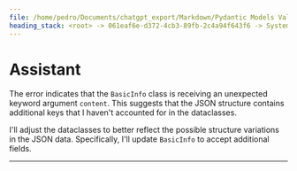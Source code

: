 ```yaml
---
file: /home/pedro/Documents/chatgpt_export/Markdown/Pydantic Models Validate Grammar.md
heading_stack: <root> -> 061eaf6e-d372-4cb3-89fb-2c4a94f643f6 -> System -> cc0cd000-c5d4-4660-bc2e-8fe013b3c090 -> System -> aaa29d07-977b-4c5b-84ea-2dbd6660aa55 -> User -> Basic Info -> Internal Nodes -> Task -> a59e5ca8-0836-43aa-95ae-557da12f334d -> Tool -> df057f39-09fe-452a-a373-0e8af0517ed8 -> Assistant -> eac7e948-a00f-48dc-9291-b50e427443d8 -> Tool -> 269ca8b2-1769-4ac8-8a5d-deb74bea2c07 -> Assistant -> f12a4d59-1929-403d-abba-eb91897bd209 -> Assistant -> 7a1efd11-fe1f-45ce-8b70-9980dd6701b5 -> Tool -> d2cd1215-a1ae-4c2a-b2e0-8fdba68f2e90 -> Assistant -> a37fa0ec-cfd0-4c94-9569-4b2f95e88c3b -> Assistant -> 2cc0efdf-d6d5-4231-bbfc-49f199cba9b3 -> Tool -> 1a5fb753-2396-462e-8a40-245073e84638 -> Assistant -> aaa214e6-f126-4374-aa7a-a864d4a4a650 -> User -> c9a1a2b6-9829-4136-84a4-7fb52290ecc2 -> Assistant -> 0aac7ebc-176b-4f59-8385-8754815705e0 -> Tool -> 90c0afda-35b5-4d6c-b767-652a10ec7009 -> Assistant -> aaa251f8-f462-4594-a7f4-5110ef19aa88 -> User -> 6f4a1dde-3ce3-4099-8dba-56f8f2ecce2e -> Assistant -> 06d698da-0d98-48ba-8744-ea08aeb456a5 -> Tool -> 91c2c938-df80-4721-9821-48906b31862c -> Assistant -> aaa2bc5d-a4c0-4982-907a-b33f5407edf6 -> User -> a2c08485-4965-42e5-9297-a02f55ebe428 -> Assistant -> adbaeae2-7686-4bd8-a984-217f8adb12f8 -> Tool -> 8fd7c313-58e6-4151-b647-c80fa34c4a77 -> Assistant -> aaa23544-1053-4bfa-8cd2-0ee10a09de03 -> User -> e3569785-9e36-4f56-b9f4-aac6c4ece636 -> Assistant -> bff1d3d5-822f-4a91-a2d9-475d5930d718 -> Tool -> b9a775e9-19be-40dd-8b3e-e0052d643237 -> Assistant -> b2094f78-f968-4f15-b6e8-00bbbaeae587 -> Assistant -> ecb86225-1d3e-4cae-9dd8-85be28ea1405 -> Tool -> f25a9b3e-1b38-47e9-9018-42bb6bf7bb6a -> Assistant -> aaa20921-bbd5-452a-ad2c-99306efcc68e -> User -> Basic Info -> Internal Nodes -> Task -> aaa2b331-588c-4763-af86-083520fde6d3 -> User -> a3cc112f-e10c-47bb-bd4b-87633a842c3d -> Assistant -> 9712eaec-58a8-46ae-ba70-05a87f6e53e0 -> Assistant -> 02586475-71f2-4d89-9e5a-b36814539eec -> Tool -> b0f3fa0d-f604-48eb-9211-28d8e99cbed0 -> Assistant -> c01dfe43-9ddc-4f0e-b603-2dd7e2405323 -> Assistant -> 2f87adc9-039f-4800-b410-7ba4389079ac -> Tool -> 67f4c6a9-4141-4a35-9874-237d650290c8 -> Assistant -> 1436b560-084e-4d62-a7e7-d1b56a3a5cc2 -> Assistant -> 32a3c7fe-b183-418a-aaf2-3ab45bffa22b -> Tool -> d36a0c35-d4b3-4b21-8bac-ace4f536d72e -> Assistant -> `rules` Section -> `supertypes` Section -> aaa2206a-7c77-4ff9-99e6-1101968948e0 -> User -> 41eee36a-5646-44d4-a1da-7d9b229978dc -> Assistant -> c9c1b5bd-4e6a-434d-9e33-55de74218cb4 -> Tool -> 32938637-9f86-46d4-ba0d-a94d22a29bda -> Assistant -> e97f659d-0176-4efd-8381-e3668fb74596 -> Assistant -> 947380d2-af80-481b-83fb-24bff7abb874 -> Tool -> 36f702bc-0426-4bc3-bb80-cff43f590b46 -> Assistant -> ba807409-040b-48ca-bb11-42bce3db1192 -> Assistant -> ea256c64-b8d8-4206-8870-7e33ea309b40 -> Tool -> 43f62188-b53b-4cc4-a7d6-922ab91a67cb -> Assistant
---
```

# Assistant

The error indicates that the `BasicInfo` class is receiving an unexpected keyword argument `content`. This suggests that the JSON structure contains additional keys that I haven't accounted for in the dataclasses.

I'll adjust the dataclasses to better reflect the possible structure variations in the JSON data. Specifically, I'll update `BasicInfo` to accept additional fields.

---
